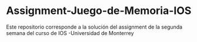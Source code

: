 # Assignment-Juego-de-Memoria-IOS
Este repositorio corresponde a la solución del assignment de la segunda semana del curso de IOS -Universidad de Monterrey
